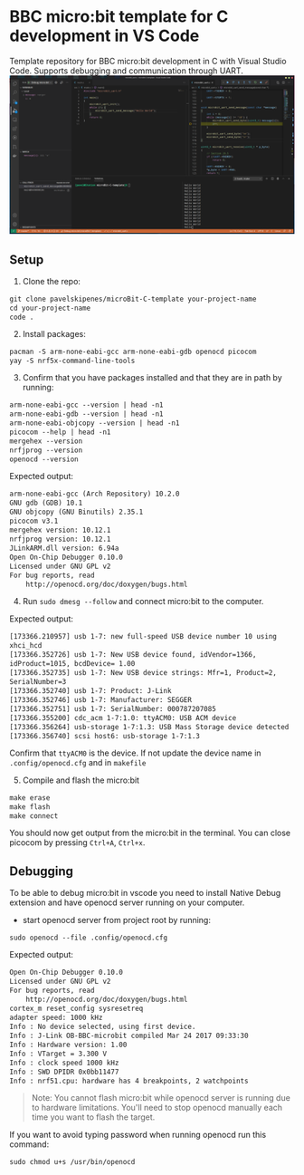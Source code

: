 # BBC micro:bit template for C development in VS Code
Template repository for BBC micro:bit development in C with Visual Studio Code. Supports debugging and communication through UART.
![](docs/main.png)

## Setup

1. Clone the repo:
```
git clone pavelskipenes/microBit-C-template your-project-name
cd your-project-name
code .
```
2. Install packages:
```
pacman -S arm-none-eabi-gcc arm-none-eabi-gdb openocd picocom 
yay -S nrf5x-command-line-tools
```
3. Confirm that you have packages installed and that they are in path by running:

```
arm-none-eabi-gcc --version | head -n1
arm-none-eabi-gdb --version | head -n1
arm-none-eabi-objcopy --version | head -n1
picocom --help | head -n1
mergehex --version
nrfjprog --version
openocd --version
```

Expected output:
```
arm-none-eabi-gcc (Arch Repository) 10.2.0
GNU gdb (GDB) 10.1
GNU objcopy (GNU Binutils) 2.35.1
picocom v3.1
mergehex version: 10.12.1
nrfjprog version: 10.12.1 
JLinkARM.dll version: 6.94a
Open On-Chip Debugger 0.10.0
Licensed under GNU GPL v2
For bug reports, read
	http://openocd.org/doc/doxygen/bugs.html
```
4. Run `sudo dmesg --follow` and connect micro:bit to the computer.

Expected output:
```
[173366.210957] usb 1-7: new full-speed USB device number 10 using xhci_hcd
[173366.352726] usb 1-7: New USB device found, idVendor=1366, idProduct=1015, bcdDevice= 1.00
[173366.352735] usb 1-7: New USB device strings: Mfr=1, Product=2, SerialNumber=3
[173366.352740] usb 1-7: Product: J-Link
[173366.352746] usb 1-7: Manufacturer: SEGGER
[173366.352751] usb 1-7: SerialNumber: 000787207085
[173366.355200] cdc_acm 1-7:1.0: ttyACM0: USB ACM device
[173366.356264] usb-storage 1-7:1.3: USB Mass Storage device detected
[173366.356740] scsi host6: usb-storage 1-7:1.3
```
Confirm that `ttyACM0` is the device. If not update the device name in `.config/openocd.cfg` and in `makefile`

5. Compile and flash the micro:bit
```
make erase
make flash
make connect
```
You should now get output from the micro:bit in the terminal. You can close picocom by pressing `Ctrl+A`, `Ctrl+x`.

## Debugging
To be able to debug micro:bit in vscode you need to install Native Debug extension and have openocd server running on your computer.

- start openocd server from project root by running: 
```
sudo openocd --file .config/openocd.cfg
```
Expected output:
```
Open On-Chip Debugger 0.10.0
Licensed under GNU GPL v2
For bug reports, read
	http://openocd.org/doc/doxygen/bugs.html
cortex_m reset_config sysresetreq
adapter speed: 1000 kHz
Info : No device selected, using first device.
Info : J-Link OB-BBC-microbit compiled Mar 24 2017 09:33:30
Info : Hardware version: 1.00
Info : VTarget = 3.300 V
Info : clock speed 1000 kHz
Info : SWD DPIDR 0x0bb11477
Info : nrf51.cpu: hardware has 4 breakpoints, 2 watchpoints
```
> Note: You cannot flash micro:bit while openocd server is running due to hardware limitations. You'll need to stop openocd manually each time you want to flash the target.

If you want to avoid typing password when running openocd run this command: 
``` 
sudo chmod u+s /usr/bin/openocd
```
